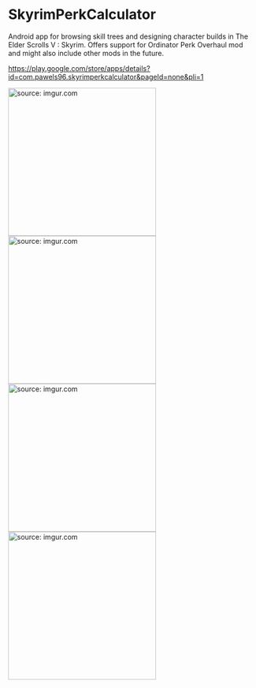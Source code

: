 # SkyrimPerkCalculator
Android app for browsing skill trees and designing character builds in The Elder Scrolls V : Skyrim. 
Offers support for Ordinator Perk Overhaul mod and might also include other mods in the future.

https://play.google.com/store/apps/details?id=com.pawels96.skyrimperkcalculator&pageId=none&pli=1

<a href="https://imgur.com/mKSBFQW"><img src="https://i.imgur.com/mKSBFQW.jpg" title="source: imgur.com" width="300"/></a>
<a href="https://imgur.com/mg45IDu"><img src="https://i.imgur.com/mg45IDu.jpg" title="source: imgur.com" width="300"/></a>
<a href="https://imgur.com/LxAZClh"><img src="https://i.imgur.com/LxAZClh.jpg" title="source: imgur.com" width="300"/></a>
<a href="https://imgur.com/vNKpXKQ"><img src="https://i.imgur.com/vNKpXKQ.jpg" title="source: imgur.com" width="300"/></a>
